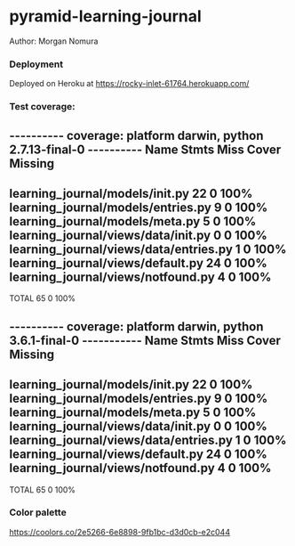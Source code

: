 # pyramid-learning-journal

Author: Morgan Nomura

### Deployment
Deployed on Heroku at https://rocky-inlet-61764.herokuapp.com/


### Test coverage:

---------- coverage: platform darwin, python 2.7.13-final-0 ----------
Name                                      Stmts   Miss  Cover   Missing
-----------------------------------------------------------------------
learning_journal/models/__init__.py          22      0   100%
learning_journal/models/entries.py            9      0   100%
learning_journal/models/meta.py               5      0   100%
learning_journal/views/data/__init__.py       0      0   100%
learning_journal/views/data/entries.py        1      0   100%
learning_journal/views/default.py            24      0   100%
learning_journal/views/notfound.py            4      0   100%
-----------------------------------------------------------------------
TOTAL                                        65      0   100%

---------- coverage: platform darwin, python 3.6.1-final-0 -----------
Name                                      Stmts   Miss  Cover   Missing
-----------------------------------------------------------------------
learning_journal/models/__init__.py          22      0   100%
learning_journal/models/entries.py            9      0   100%
learning_journal/models/meta.py               5      0   100%
learning_journal/views/data/__init__.py       0      0   100%
learning_journal/views/data/entries.py        1      0   100%
learning_journal/views/default.py            24      0   100%
learning_journal/views/notfound.py            4      0   100%
-----------------------------------------------------------------------
TOTAL                                        65      0   100%


### Color palette
https://coolors.co/2e5266-6e8898-9fb1bc-d3d0cb-e2c044